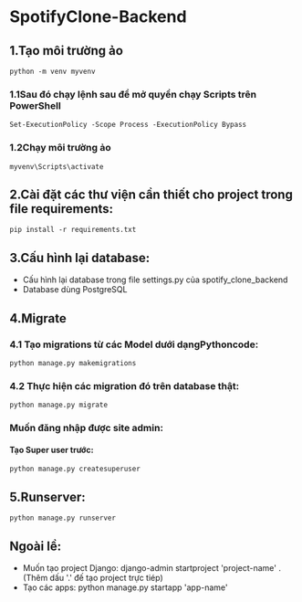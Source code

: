 # SpotifyClone-Backend

## 1.Tạo môi trường ảo

    python -m venv myvenv

### 1.1Sau đó chạy lệnh sau để mở quyền chạy Scripts trên PowerShell

    Set-ExecutionPolicy -Scope Process -ExecutionPolicy Bypass

### 1.2Chạy môi trường ảo

    myvenv\Scripts\activate

## 2.Cài đặt các thư viện cần thiết cho project trong file requirements:

    pip install -r requirements.txt

## 3.Cấu hình lại database:

- Cấu hình lại database trong file settings.py của spotify_clone_backend
- Database dùng PostgreSQL

## 4.Migrate

### 4.1 Tạo migrations từ các Model dưới dạngPythoncode:

    python manage.py makemigrations

### 4.2 Thực hiện các migration đó trên database thật:

    python manage.py migrate

### Muốn đăng nhập được site admin:

#### Tạo Super user trước:

    python manage.py createsuperuser

## 5.Runserver:

    python manage.py runserver

## Ngoài lề:

- Muốn tạo project Django: django-admin startproject 'project-name' . (Thêm dấu '.' đế tạo project trực tiép)
- Tạo các apps: python manage.py startapp 'app-name'
